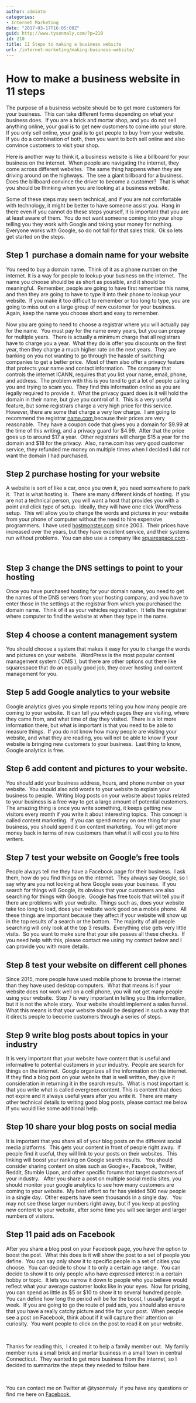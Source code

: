 ```yaml
---
author: admintm
categories:
- Internet Marketing
date: "2017-03-17T16:05:08Z"
guid: http://www.tysonmaly.com/?p=210
id: 210
title: 11 Steps to making a business website
url: /internet-marketing/making-business-website/
---
```


# How to make a business website in 11 steps

The purpose of a business website should be to get more customers for your business.  This can take different forms depending on what your business does.  If you are a brick and mortar shop, and you do not sell anything online, your goal is to get new customers to come into your store.  If you only sell online, your goal is to get people to buy from your website.  If you do a combination of both, then you want to both sell online and also convince customers to visit your shop.

Here is another way to think it, a business website is like a billboard for your business on the internet.  When people are navigating the internet, they come across different websites.  The same thing happens when they are driving around on the highways.  The see a giant billboard for a business.  Does the billboard convince the driver to become a customer?  That is what you should be thinking when you are looking at a business website.

Some of these steps may seem technical, and if you are not comfortable with technology, it might be better to have someone assist you.  Hang in there even if you cannot do these steps yourself, it is important that you are at least aware of them.  You do not want someone coming into your shop telling you they work with Google and taking your money for nothing.   Everyone works with Google, so do not fall for that sales trick.  Ok so lets get started on the steps.

## Step 1  purchase a domain name for your website

You need to buy a domain name.  Think of it as a phone number on the internet. It is a way for people to lookup your business on the internet.  The name you choose should be as short as possible, and it should be meaningful.  Remember, people are going to have first remember this name, and then they are going to have to type it into their phone to lookup your website.  If you make it too difficult to remember or too long to type, you are going to miss out on a large group of new customer for your business.  Again, keep the name you choose short and easy to remember.

Now you are going to need to choose a registrar where you will actually pay for the name.  You must pay for the name every years, but you can prepay for multiple years.  There is actually a minimum charge that all registrars have to charge you a year.  What they do is offer you discounts on the first year, then they charge a much higher rate on the next years.  They are banking on you not wanting to go through the hassle of switching companies to get a better price.  Most of them also offer a privacy feature that protects your name and contact information.  The company that controls the internet ICANN, requires that you list your name, email, phone, and address.  The problem with this is you tend to get a lot of people calling you and trying to scam you.  They find this information online as you are legally required to provide it.  What the privacy guard does is it will hold the domain in their name, but give you control of it.  This is a very useful feature, but some registrars charge a very high price for this service.  However, there are some that charge a very low charge.  I am going to recommend the registrar <a href="http://name.com" target="_blank" rel="nofollow">name.com </a> because their prices are very reasonable.  They have a coupon code that gives you a domain for $9.99 at the time of this writing, and a privacy guard for $4.99.  After that the price goes up to around $17 a year.  Other registrars will charge $15 a year for the domain and $18 for the privacy.  Also, name.com has very good customer service, they refunded me money on multiple times when I decided I did not want the domain I had purchased.

## Step 2 purchase hosting for your website

A website is sort of like a car, once you own it, you need somewhere to park it.  That is what hosting is.  There are many different kinds of hosting.  If you are not a technical person, you will want a host that provides you with a point and click type of setup.  Ideally, they will have one click WordPress setup.  This will allow you to change the words and pictures in your website from your phone of computer without the need to hire expensive programmers.  I have used <a href="http://hostmonster.com" target="_blank" rel="nofollow">hostmonster.com</a> since 2003.  Their prices have increased over the years, but they have excellent service, and their systems run without problems.  You can also use a company like <a href="http://squarespace.com" target="_blank" rel="nofollow">squarespace.com</a> .

&nbsp;

## Step 3 change the DNS settings to point to your hosting

Once you have purchased hosting for your domain name, you need to get the names of the DNS servers from your hosting company, and you have to enter those in the settings at the registrar from which you purchased the domain name.  Think of it as your vehicles registration.  It tells the registrar where computer to find the website at when they type in the name.

## Step 4 choose a content management system

You should choose a system that makes it easy for you to change the words and pictures on your website.  WordPress is the most popular content management system ( CMS ), but there are other options out there like squarespace that do an equally good job, they cover hosting and content management for you.

## Step 5 add Google analytics to your website

Google analytics gives you simple reports telling you how many people are coming to your website.  It can tell you which pages they are visiting, where they came from, and what time of day they visited.  There is a lot more information there, but what is important is that you need to be able to measure things.  If you do not know how many people are visiting your website, and what they are reading, you will not be able to know if your website is bringing new customers to your business.  Last thing to know, Google analytics is free.

## Step 6 add content and pictures to your website.

You should add your business address, hours, and phone number on your website.  You should also add words to your website to explain your business to people.  Writing blog posts on your website about topics related to your business is a free way to get a large amount of potential customers.  The amazing thing is once you write something, it keeps getting new visitors every month if you write it about interesting topics.  This concept is called content marketing.  If you can spend money on one thing for your business, you should spend it on content marketing.  You will get more money back in terms of new customers than what it will cost you to hire writers.

## Step 7 test your website on Google&#8217;s free tools

People always tell me they have a Facebook page for their business.  I ask them, how do you find things on the internet.  They always say Google, so I say why are you not looking at how Google sees your business.  If you search for things will Google, its obvious that your customers are also searching for things with Google.  Google has free tools that will tell you if there are problems with your website.  Things such as, does your website take too long to load, does your website work good on a mobile phone.  All these things are important because they affect if your website will show up in the top results of a search or the bottom.  The majority of all people searching will only look at the top 3 results.  Everything else gets very little visits.  So you want to make sure that your site passes all these checks.  If you need help with this, please contact me using my contact below and I can provide you with more details.

## Step 8 test your website on different cell phones

Since 2015, more people have used mobile phone to browse the internet than they have used desktop computers.  What that means is if your website does not work well on a cell phone, you will not get many people using your website.  Step 7 is very important in telling you this information, but it is not the whole story.  Your website should implement a sales funnel.  What this means is that your website should be designed in such a way that it directs people to become customers through a series of steps.

## Step 9 write blog posts about topics in your industry

It is very important that your website have content that is useful and informative to potential customers in your industry.  People are search for things on the internet.  Google organizes all the information on the internet.  If they find a blog post on your website that is well written, they give it consideration in returning it in the search results.  What is most important is that you write what is called evergreen content. This is content that does not expire and it always useful years after you write it.  There are many other technical details to writing good blog posts, please contact me below if you would like some additional help.

## Step 10 share your blog posts on social media

It is important that you share all of your blog posts on the different social media platforms.  This gets your content in front of people right away.  If people find it useful, they will link to your posts on their websites.  This linking will boost your ranking on Google search results.   You should consider sharing content on sites such as Google+, Facebook, Twitter, Reddit, Stumble Upon, and other specific forums that target customers of your industry.   After you share a post on multiple social media sites, you should monitor your google analytics to see how many customers are coming to your website.  My best effort so far has yielded 500 new people in a single day.  Other experts have seen thousands in a single day.   You may not see these larger numbers right away, but if you keep at posting new content to your website, after some time you will see larger and larger numbers of visitors.

## Step 11 paid ads on Facebook

After you share a blog post on your Facebook page, you have the option to boost the post.  What this does is it will show the post to a set of people you define.  You can say only show it to specific people in a set of cities you choose.  You can decide to show it to only a certain age range.  You can decide to show it to only people who have expressed interest in a certain hobby or topic.  It lets you narrow it down to people who you believe would reflect what your average customer looks like in your eyes.  Now for pricing, you can spend as little as $5 or $10 to show it to several hundred people.  You can define how long the period will be for the boost, I usually target a week.  If you are going to go the route of paid ads, you should also ensure that you have a really catchy picture and title for your post.  When people see a post on Facebook, think about if it will capture their attention or curiosity.  You want people to click on the post to read it on your website.

&nbsp;

Thanks for reading this,  I created it to help a family member out.  My family member runs a small brick and mortar business in a small town in central Connecticut.  They wanted to get more business from the internet, so I decided to summarize the steps they needed to follow here.

&nbsp;

You can contact me on Twitter at @tysonmaly  if you have any questions or find me here on <a href="https://fb.me/bestfoodnearme" target="_blank" rel="nofollow">Facebook </a>